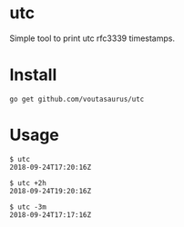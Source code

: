 # utc

Simple tool to print utc rfc3339 timestamps.

# Install

```
go get github.com/voutasaurus/utc
```

# Usage

```
$ utc
2018-09-24T17:20:16Z
```

```
$ utc +2h
2018-09-24T19:20:16Z
```

```
$ utc -3m
2018-09-24T17:17:16Z
```
